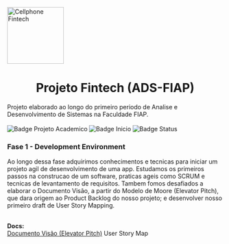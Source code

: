 <img width="132" alt="Cellphone Fintech" src="https://user-images.githubusercontent.com/69209788/189362730-a2bd712a-6a15-475a-8f9e-5c53ce4337b8.png">
<h1 align="center"> Projeto Fintech (ADS-FIAP) </h1>


Projeto elaborado ao longo do primeiro periodo de Analise e Desenvolvimento de Sistemas na Faculdade FIAP. </br> </br>
![Badge Projeto Academico](https://img.shields.io/static/v1?label=projeto&message=academico&color=brightgreen) ![Badge Inicio](https://img.shields.io/static/v1?label=inicio&message=agosto2022&color=yellowgreen) ![Badge Status](https://img.shields.io/static/v1?label=status&message=em%20desenvolvimento&color=yellow)

<h3>Fase 1 - Development Environment</h3>
Ao longo dessa fase adquirimos conhecimentos e tecnicas para iniciar um projeto agil de desenvolvimento de uma app. Estudamos os primeiros passos na construcao de um software, praticas ageis como SCRUM e tecnicas de levantamento de requisitos. Tambem fomos desafiados a elaborar o Documento Visão, a partir do Modelo de Moore (Elevator Pitch), que dara origem ao Product Backlog do nosso projeto; e desenvolver nosso primeiro draft de User Story Mapping. 

</br> <b> Docs: </b>
</br> <a href= "https://github.com/brunoesm07/Projeto_Fintech_Fase1_ADS-FIAP/files/9535647/Documento.Visao.pdf">Documento Visão (Elevator Pitch)</a>
User Story Map

